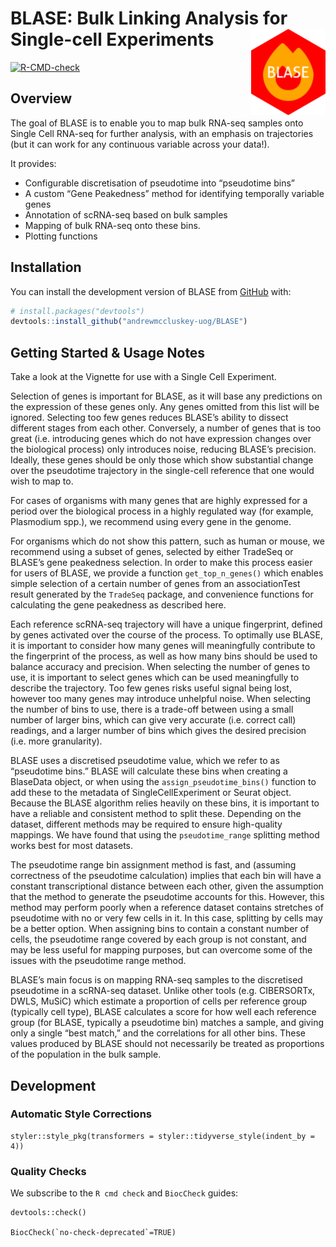 
<!-- README.md is generated from README.Rmd. Please edit that file -->

# BLASE: Bulk Linking Analysis for Single-cell Experiments <a href="man/figures/logo.png"><img src="man/figures/logo.png" align="right" height="138" /></a>

<!-- badges: start -->

[![R-CMD-check](https://github.com/andrewmccluskey-uog/BLASE/actions/workflows/R-CMD-check.yaml/badge.svg)](https://github.com/andrewmccluskey-uog/BLASE/actions/workflows/R-CMD-check.yaml)
<!-- badges: end -->

## Overview

The goal of BLASE is to enable you to map bulk RNA-seq samples onto
Single Cell RNA-seq for further analysis, with an emphasis on
trajectories (but it can work for any continuous variable across your
data!).

It provides:

- Configurable discretisation of pseudotime into “pseudotime bins”
- A custom “Gene Peakedness” method for identifying temporally variable
  genes
- Annotation of scRNA-seq based on bulk samples
- Mapping of bulk RNA-seq onto these bins.
- Plotting functions

## Installation

You can install the development version of BLASE from
[GitHub](https://github.com/) with:

``` r
# install.packages("devtools")
devtools::install_github("andrewmccluskey-uog/BLASE")
```

## Getting Started & Usage Notes

Take a look at the Vignette for use with a Single Cell Experiment.

Selection of genes is important for BLASE, as it will base any
predictions on the expression of these genes only. Any genes omitted
from this list will be ignored. Selecting too few genes reduces BLASE’s
ability to dissect different stages from each other. Conversely, a
number of genes that is too great (i.e. introducing genes which do not
have expression changes over the biological process) only introduces
noise, reducing BLASE’s precision. Ideally, these genes should be only
those which show substantial change over the pseudotime trajectory in
the single-cell reference that one would wish to map to.

For cases of organisms with many genes that are highly expressed for a
period over the biological process in a highly regulated way (for
example, Plasmodium spp.), we recommend using every gene in the genome.

For organisms which do not show this pattern, such as human or mouse, we
recommend using a subset of genes, selected by either TradeSeq or
BLASE’s gene peakedness selection. In order to make this process easier
for users of BLASE, we provide a function `get_top_n_genes()` which
enables simple selection of a certain number of genes from an
associationTest result generated by the `TradeSeq` package, and
convenience functions for calculating the gene peakedness as described
here.

Each reference scRNA-seq trajectory will have a unique fingerprint,
defined by genes activated over the course of the process. To optimally
use BLASE, it is important to consider how many genes will meaningfully
contribute to the fingerprint of the process, as well as how many bins
should be used to balance accuracy and precision. When selecting the
number of genes to use, it is important to select genes which can be
used meaningfully to describe the trajectory. Too few genes risks useful
signal being lost, however too many genes may introduce unhelpful noise.
When selecting the number of bins to use, there is a trade-off between
using a small number of larger bins, which can give very accurate
(i.e. correct call) readings, and a larger number of bins which gives
the desired precision (i.e. more granularity).

BLASE uses a discretised pseudotime value, which we refer to as
“pseudotime bins.” BLASE will calculate these bins when creating a
BlaseData object, or when using the `assign_pseudotime_bins()` function
to add these to the metadata of SingleCellExperiment or Seurat object.
Because the BLASE algorithm relies heavily on these bins, it is
important to have a reliable and consistent method to split these.
Depending on the dataset, different methods may be required to ensure
high-quality mappings. We have found that using the `pseudotime_range`
splitting method works best for most datasets.

The pseudotime range bin assignment method is fast, and (assuming
correctness of the pseudotime calculation) implies that each bin will
have a constant transcriptional distance between each other, given the
assumption that the method to generate the pseudotime accounts for this.
However, this method may perform poorly when a reference dataset
contains stretches of pseudotime with no or very few cells in it. In
this case, splitting by cells may be a better option. When assigning
bins to contain a constant number of cells, the pseudotime range covered
by each group is not constant, and may be less useful for mapping
purposes, but can overcome some of the issues with the pseudotime range
method.

BLASE’s main focus is on mapping RNA-seq samples to the discretised
pseudotime in a scRNA-seq dataset. Unlike other tools (e.g. CIBERSORTx,
DWLS, MuSiC) which estimate a proportion of cells per reference group
(typically cell type), BLASE calculates a score for how well each
reference group (for BLASE, typically a pseudotime bin) matches a
sample, and giving only a single “best match,” and the correlations for
all other bins. These values produced by BLASE should not necessarily be
treated as proportions of the population in the bulk sample.

## Development

### Automatic Style Corrections

    styler::style_pkg(transformers = styler::tidyverse_style(indent_by = 4))

### Quality Checks

We subscribe to the `R cmd check` and `BiocCheck` guides:

    devtools::check()

    BiocCheck(`no-check-deprecated`=TRUE)
